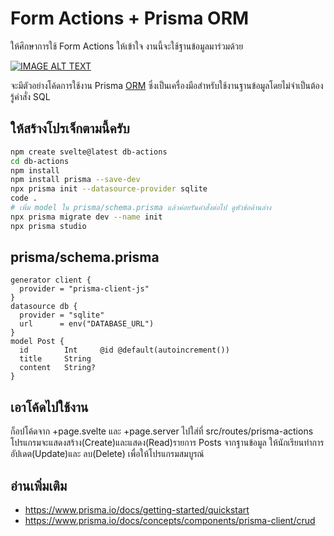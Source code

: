# Form Actions + Prisma ORM
ให้ศึกษาการใช้ Form Actions ให้เข้าใจ งานนี้จะใช้ฐานข้อมูลมาร่วมด้วย

[![IMAGE ALT TEXT](https://img.youtube.com/vi/4tdfzpepxv4/0.jpg)](https://youtu.be/4tdfzpepxv4 "SvelteKit Full Stack Part-4 - Form Actions")

จะมีตัวอย่างโค้ดการใช้งาน Prisma [ORM](https://www.codesanook.com/advantages-of-object-relational-mapping-orm) ซึ่งเป็นเครื่องมือสำหรับใช้งานฐานข้อมูลโดยไม่จำเป็นต้องรู้คำสั่ง SQL

## ให้สร้างโปรเจ็กตามนี้ครับ  
``` sh
npm create svelte@latest db-actions
cd db-actions
npm install
npm install prisma --save-dev
npx prisma init --datasource-provider sqlite
code .
# เพิ่ม model ใน prisma/schema.prisma แล้วค่อยรันคำสั่งต่อไป ดูหัวข้อด้านล่าง
npx prisma migrate dev --name init
npx prisma studio
``` 
## prisma/schema.prisma
``` 
generator client {
  provider = "prisma-client-js"
}
datasource db {
  provider = "sqlite"
  url      = env("DATABASE_URL")
}
model Post {
  id        Int     @id @default(autoincrement())
  title     String
  content   String?
}
```
## เอาโค้ดไปใช้งาน

ก็อปโค้ดจาก +page.svelte และ +page.server ไปใส่ที่ src/routes/prisma-actions
โปรแกรมจะแสดงสร้าง(Create)และแสดง(Read)รายการ Posts จากฐานข้อมูล 
ให้นักเรียนทำการ อัปเดต(Update)และ ลบ(Delete) เพื่อให้โปรแกรมสมบูรณ์

## อ่านเพิ่มเติม 

- https://www.prisma.io/docs/getting-started/quickstart
- https://www.prisma.io/docs/concepts/components/prisma-client/crud
